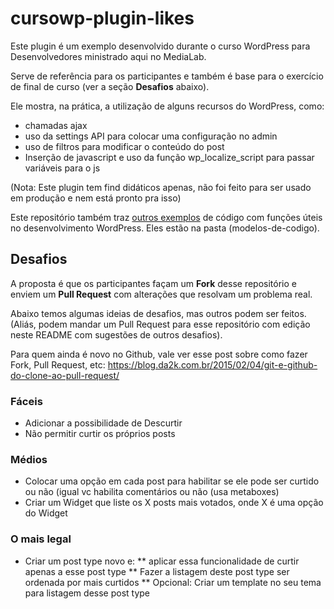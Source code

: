 # cursowp-plugin-likes

Este plugin é um exemplo desenvolvido durante o curso WordPress para Desenvolvedores ministrado aqui no MediaLab.

Serve de referência para os participantes e também é base para o exercício de final de curso (ver a seção **Desafios** abaixo).

Ele mostra, na prática, a utilização de alguns recursos do WordPress, como:

* chamadas ajax
* uso da settings API para colocar uma configuração no admin
* uso de filtros para modificar o conteúdo do post
* Inserção de javascript e uso da função wp_localize_script para passar variáveis para o js

(Nota: Este plugin tem find didáticos apenas, não foi feito para ser usado em produção e nem está pronto pra isso)

Este repositório também traz [outros exemplos](modelos-de-codigo) de código com funções úteis no desenvolvimento WordPress. Eles estão na pasta (modelos-de-codigo).

## Desafios

A proposta é que os participantes façam um **Fork** desse repositório e enviem um **Pull Request** com alterações que resolvam um problema real.

Abaixo temos algumas ideias de desafios, mas outros podem ser feitos. (Aliás, podem mandar um Pull Request para esse repositório com edição neste README com sugestões de outros desafios).

Para quem ainda é novo no Github, vale ver esse post sobre como fazer Fork, Pull Request, etc: https://blog.da2k.com.br/2015/02/04/git-e-github-do-clone-ao-pull-request/


### Fáceis

* Adicionar a possibilidade de Descurtir
* Não permitir curtir os próprios posts

### Médios

* Colocar uma opção em cada post para habilitar se ele pode ser curtido ou não (igual vc habilita comentários ou não (usa metaboxes)
* Criar um Widget que liste os X posts mais votados, onde X é uma opção do Widget

### O mais legal

* Criar um post type novo e:
** aplicar essa funcionalidade de curtir apenas a esse post type
** Fazer a listagem deste post type ser ordenada por mais curtidos
** Opcional: Criar um template no seu tema para listagem desse post type
